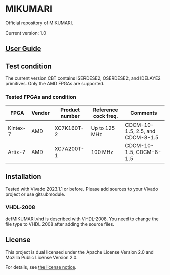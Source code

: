 # MIKUMARI
Official repository of MIKUMARI.

Current version: 1.0

## [User Guide](https://ryotarohonda.github.io/ug-mikumari/)

## Test condition

The current version CBT contains ISERDESE2, OSERDESE2, and IDELAYE2 primitives. Only the AMD FPGAs are supported.

### Tested FPGAs and condition

| FPGA     | Vender | Product number | Reference cock freq. | Comments                         |
| ---      | ---    | ---            | ---                  | ---                              |
| Kintex-7 | AMD    | XC7K160T-2     | Up to 125 MHz        | CDCM-10-1.5, 2.5, and CDCM-8-1.5 |
| Artix-7  | AMD    | XC7A200T-1     | 100 MHz              | CDCM-10-1.5, CDCM-8-1.5          |

## Installation

Tested with Vivado 2023.1.1 or before. Please add sources to your Vivado project or use gitsubmodule.

### VHDL-2008
defMIKUMARI.vhd is described with VHDL-2008. You need to change the file type to VHDL 2008 after adding the source files.

## License
This project is dual licensed under the Apache License Version 2.0 and Mozilla Public License Version 2.0.

For details, see [the license notice](LICENSE.md).
